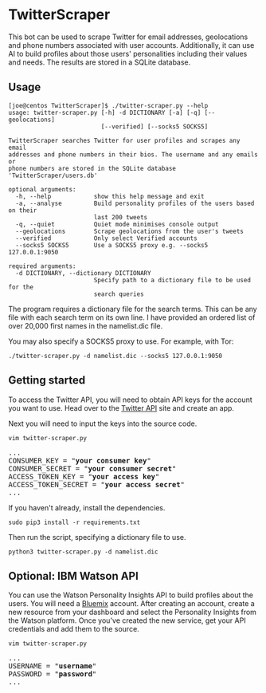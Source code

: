 # TwitterScraper
This bot can be used to scrape Twitter for email addresses, geolocations and phone numbers associated with user accounts. Additionally, it can use AI to build profiles about those users' personalities including their values and needs. The results are stored in a SQLite database.

## Usage
```
[joe@centos TwitterScraper]$ ./twitter-scraper.py --help
usage: twitter-scraper.py [-h] -d DICTIONARY [-a] [-q] [--geolocations]
                          [--verified] [--socks5 SOCKS5]

TwitterScraper searches Twitter for user profiles and scrapes any email
addresses and phone numbers in their bios. The username and any emails or
phone numbers are stored in the SQLite database 'TwitterScraper/users.db'

optional arguments:
  -h, --help            show this help message and exit
  -a, --analyse         Build personality profiles of the users based on their
                        last 200 tweets
  -q, --quiet           Quiet mode minimises console output
  --geolocations        Scrape geolocations from the user's tweets
  --verified            Only select Verified accounts
  --socks5 SOCKS5       Use a SOCKS5 proxy e.g. --socks5 127.0.0.1:9050

required arguments:
  -d DICTIONARY, --dictionary DICTIONARY
                        Specify path to a dictionary file to be used for the
                        search queries

```
The program requires a dictionary file for the search terms. This can be any file with each search term on its own line. I have provided an ordered list of over 20,000 first names in the namelist.dic file.

You may also specify a SOCKS5 proxy to use. For example, with Tor:
```
./twitter-scraper.py -d namelist.dic --socks5 127.0.0.1:9050
```
## Getting started

To access the Twitter API, you will need to obtain API keys for the account you want to use. Head over to the [Twitter API](https://apps.twitter.com/) site and create an app.

Next you will need to input the keys into the source code.
```
vim twitter-scraper.py
```
<pre>
...
CONSUMER_KEY = "<b>your consumer key</b>"
CONSUMER_SECRET = "<b>your consumer secret</b>"
ACCESS_TOKEN_KEY = "<b>your access key</b>"
ACCESS_TOKEN_SECRET = "<b>your access secret</b>"
...
</pre>
If you haven't already, install the dependencies.
```
sudo pip3 install -r requirements.txt
```
Then run the script, specifying a dictionary file to use.
```
python3 twitter-scraper.py -d namelist.dic
```

## Optional: IBM Watson API

You can use the Watson Personality Insights API to build profiles about the users. You will need a [Bluemix](https://bluemix.net) account. After creating an account, create a new resource from your dashboard and select the Personality Insights from the Watson platform. Once you've created the new service, get your API credentials and add them to the source.
```
vim twitter-scraper.py
```
<pre>
...
USERNAME = "<b>username</b>"
PASSWORD = "<b>password</b>"
...
</pre>
